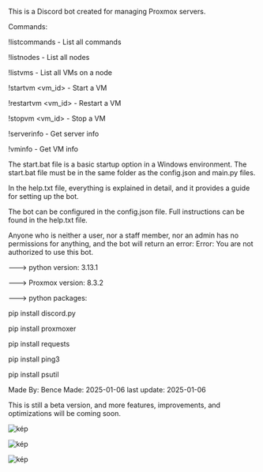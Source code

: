 This is a Discord bot created for managing Proxmox servers.


Commands:

!listcommands - List all commands

!listnodes - List all nodes

!listvms <node> - List all VMs on a node

!startvm <node> <vm_id> - Start a VM

!restartvm <node> <vm_id> - Restart a VM

!stopvm <node> <vm_id> - Stop a VM

!serverinfo - Get server info

!vminfo <node> - Get VM info



The start.bat file is a basic startup option in a Windows environment. The start.bat file must be in the same folder as the config.json and main.py files.

In the help.txt file, everything is explained in detail, and it provides a guide for setting up the bot.

The bot can be configured in the config.json file. Full instructions can be found in the help.txt file.

Anyone who is neither a user, nor a staff member, nor an admin has no permissions for anything, and the bot will return an error: Error: You are not authorized to use this bot.




---> python version: 3.13.1

---> Proxmox version: 8.3.2

---> python packages:

pip install discord.py

pip install proxmoxer

pip install requests

pip install ping3

pip install psutil




Made By: Bence
Made: 2025-01-06
last update: 2025-01-06

This is still a beta version, and more features, improvements, and optimizations will be coming soon.

![kép](https://github.com/user-attachments/assets/aa20bb15-39e5-4e7d-aa0a-762486691233)

![kép](https://github.com/user-attachments/assets/90806fac-5e62-4c43-af34-a7dfb5a5b44c)

![kép](https://github.com/user-attachments/assets/2fcf608c-bc41-40e9-a22d-0cecf117c754)





